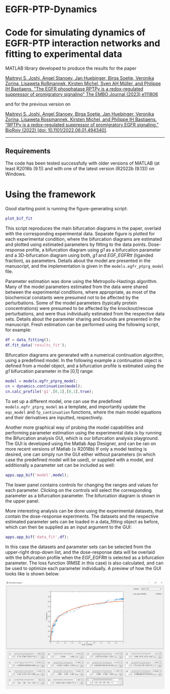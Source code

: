 # EGFR-PTP-Dynamics
 Code for simulating dynamics of EGFR-PTP interaction networks and fitting to experimental data
========================

MATLAB library developed to produce the results for the paper 

[Maitreyi S. Joshi, Angel Stanoev, Jan Huebinger, Birga Soetje, Veronika Zorina, Lisaweta Roßmannek, Kirsten Michel, Sven AH Müller, and Philippe IH Bastiaens. "The EGFR phosphatase RPTPγ is a redox-regulated suppressor of promigratory signaling" The EMBO Journal (2023) e111806](https://doi.org/10.15252/embj.2022111806)

and for the previous version on

[Maitreyi S. Joshi, Angel Stanoev, Birga Soetje, Jan Huebinger, Veronika Zorina, Lisaweta Rossmannek, Kirsten Michel, and Philippe IH Bastiaens. "RPTPγ is a redox-regulated suppressor of promigratory EGFR signaling." BioRxiv (2022) [doi: 10.1101/2022.06.01.494340]](https://www.biorxiv.org/content/10.1101/2022.06.01.494340v1.full.pdf).

-------------------------
Requirements
-------------------------

The code has been tested successfully with older versions of MATLAB (at least R2016b (9.1)) and with one of the latest version (R2022b (9.13)) on Windows.

Using the framework
===================

Good starting point is running the figure-generating script:

```matlab
plot_bif_fit
```

This script reproduces the main bifurcation diagrams in the paper, overlaid with the corresponding experimental data. Separate figure is plotted for each experimental condition, where the bifurcation diagrams are estimated and plotted using estimated parameters by fitting to the data points. Dose-response profile, a bifurcation diagram using *g1* as a bifurcation parameter and a 3D-bifurcation diagram using both, *g1* and *EGF_EGFRtt* (liganded fraction), as parameters. Details about the model are presented in the manuscript, and the implementation is given in the `models.egfr_ptprg_model` file.

Parameter estimation was done using the Metropolis-Hastings algorithm. Many of the model parameters estimated from the data were shared between the experimental conditions, where appropriate, as most of the biochemical constants were presumed not to be affected by the perturbations. Some of the model parameters (typically protein concentrations) were presumed to be affected by the knockout/rescue perturbations, and were thus individually estimated from the respective data sets. Details about the parameter sharing and bounds are presented in the manuscript. Fresh estimation can be performed using the following script, for example:

```matlab
df = data_fitting();
df.fit_data('results_fit');
```

Bifurcation diagrams are generated with a numerical continuation algorithm, using a predefined model. In the following example a continuation object is defined from a model object, and a bifurcation profile is estimated using the *g1* bifurcation parameter in the [0,1] range:

```matlab
model = models.egfr_ptprg_model;
cn = dynamics.continuation(model);
cn.calc_profile('g1',[0,1],[0,1],true);
```

To set up a different model, one can use the predefined `models.egfr_ptprg_model` as a template, and importantly update the `eqs_model` and `fp_continuation` functions, where the main model equations and their derivatives are inputted, respectively. 

Another more graphical way of probing the model capabilities and performing parameter estimation using the experimental data is by running the Bifurcation analysis GUI, which is our bifurcation analysis playground. The GUI is developed using the Matlab App Designer, and can be ran on more recent versions of Matlab (≥ R2018b) If only a model testing is desired, one can simply run the GUI either without parameters (in which case the predefined model will be used), or supplied with a model, and additionally a parameter set can be included as well:

```matlab
apps.app_bif('model',model);
```

The lower panel contains controls for changing the ranges and values for each parameter. Clicking on the controls will select the corresponding parameter as a bifurcation parameter. The bifurcation diagram is shown in the upper panel.

More interesting analysis can be done using the experimental datasets, that contain the dose-response experiments. The datasets and the respective estimated parameter sets can be loaded in a data_fitting object as before, which can then be supplied as an input argument to the GUI:

```matlab
apps.app_bif('data_fit',df);
```

In this case the datasets and parameter sets can be selected from the upper-right drop-down list, and the dose-response data will be overlaid with the bifurcation profile when the *EGF_EGFRtt* is selected as a bifurcation parameter. The loss function (RMSE in this case) is also calculated, and can be used to optimize each parameter individually. A preview of how the GUI looks like is shown below:

![GUI for bifurcation analysis](./data/app_bif.png)
